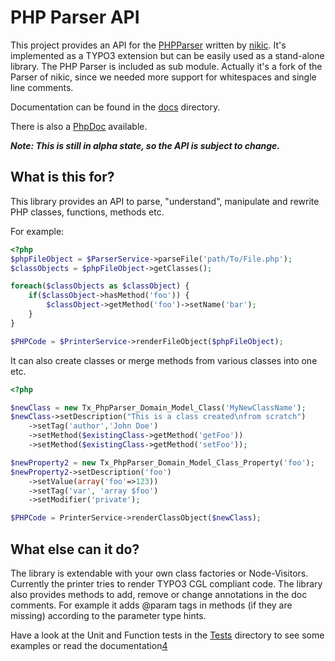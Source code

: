 PHP Parser API
==============

This project provides an API for the [PHPParser][1] written by [nikic][2].
It's implemented as a TYPO3 extension but can be easily used as a stand-alone library.
The PHP Parser is included as sub module. Actually it's a fork of the Parser of nikic, since we needed more support for whitespaces and single line comments.

Documentation can be found in the [docs][4] directory.

There is also a [PhpDoc][5] available.

***Note: This is still in alpha state, so the API is subject to change.***

What is this for?
-----------------

This library provides an API to parse, "understand", manipulate and rewrite PHP classes, functions, methods etc.

For example:
```php
<?php
$phpFileObject = $ParserService->parseFile('path/To/File.php');
$classObjects = $phpFileObject->getClasses();

foreach($classObjects as $classObject) {
	if($classObject->hasMethod('foo')) {
		$classObject->getMethod('foo')->setName('bar');
	}
}

$PHPCode = $PrinterService->renderFileObject($phpFileObject);
```

It can also create classes or merge methods from various classes into one etc.

```php
<?php

$newClass = new Tx_PhpParser_Domain_Model_Class('MyNewClassName');
$newClass->setDescription("This is a class created\nfrom scratch")
	->setTag('author','John Doe')
	->setMethod($existingClass->getMethod('getFoo'))
	->setMethod($existingClass->getMethod('setFoo'));

$newProperty2 = new Tx_PhpParser_Domain_Model_Class_Property('foo');
$newProperty2->setDescription('foo')
	->setValue(array('foo'=>123))
	->setTag('var', 'array $foo')
	->setModifier('private');

$PHPCode = PrinterService->renderClassObject($newClass);
```

What else can it do?
--------------------
The library is extendable with your own class factories or Node-Visitors.
Currently the printer tries to render TYPO3 CGL compliant code.
The library also provides methods to add, remove or change annotations in the doc comments.
For example it adds @param tags in methods (if they are missing) according to the parameter type hints.

Have a look at the Unit and Function tests in the [Tests][3] directory to see some examples or read the documentation[4]




 [1]: https://github.com/nikic/PHP-Parser/
 [2]: https://github.com/nikic
 [3]: https://github.com/nicodh/php_parser_api/tree/master/Tests/
 [4]: https://github.com/nicodh/php_parser_api/tree/master/doc/1_Inspect_Objects.markdown
 [5]: http://nicodh.github.com/php_parser_api/phpdoc/packages/PhpParserApi.html